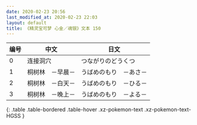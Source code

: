 ```yaml
---
date: 2020-02-23 20:56
last_modified_at: 2020-02-23 22:03
layout: default
title: 《精灵宝可梦 心金／魂银》文本 150
---
```

| 编号 | 中文 | 日文 |
| ---- | ---- | ---- |
| 0 | 连接洞穴 | つながりのどうくつ |
| 1 | 桐树林　－早晨－ | うばめのもり　－あさ－ |
| 2 | 桐树林　－白天－ | うばめのもり　－ひる－ |
| 3 | 桐树林　－晚上－ | うばめのもり　－よる－ |
{: .table .table-bordered .table-hover .xz-pokemon-text .xz-pokemon-text-HGSS }